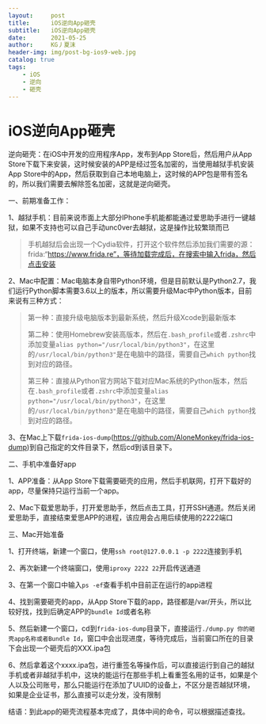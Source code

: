 ```yaml
---
layout:     post
title:      iOS逆向App砸壳
subtitle:   iOS逆向App砸壳
date:       2021-05-25
author:     KG丿夏沫
header-img: img/post-bg-ios9-web.jpg
catalog: true
tags:
    - iOS
    - 逆向
    - 砸壳
---
```



# iOS逆向App砸壳

逆向砸壳：在iOS中开发的应用程序App，发布到App Store后，然后用户从App Store下载下来安装，这时候安装的APP是经过签名加密的，当使用越狱手机安装App Store中的App，然后获取到自己本地电脑上，这时候的APP包是带有签名的，所以我们需要去解除签名加密，这就是逆向砸壳。

一、前期准备工作：

1、越狱手机：目前来说市面上大部分IPhone手机能都能通过爱思助手进行一键越狱，如果不支持也可以自己手动unc0ver去越狱，这是操作比较繁琐而已
>手机越狱后会出现一个Cydia软件，打开这个软件然后添加我们需要的源：frida:“https://www.frida.re”，等待加载完成后，在搜索中输入frida，然后点击安装

2、Mac中配置：Mac电脑本身自带Python环境，但是目前默认是Python2.7，我们运行Python脚本需要3.6以上的版本，所以需要升级Mac中Python版本，目前来说有三种方式：
>第一种：直接升级电脑版本到最新系统，然后升级Xcode到最新版本
>
>第二种：使用Homebrew安装高版本，然后在```.bash_profile```或者```.zshrc```中添加变量```alias python="/usr/local/bin/python3"```，在这里的```/usr/local/bin/python3"```是在电脑中的路径，需要自己```which python```找到对应的路径。
>
>第三种：直接从Python官方网站下载对应Mac系统的Python版本，然后在```.bash_profile```或者```.zshrc```中添加变量```alias python="/usr/local/bin/python3"```，在这里的```/usr/local/bin/python3"```是在电脑中的路径，需要自己```which python```找到对应的路径。

3、在Mac上下载```frida-ios-dump```(https://github.com/AloneMonkey/frida-ios-dump)到自己指定的文件目录下，然后cd到该目录下。

二、手机中准备好app

1、APP准备：从App Store下载需要砸壳的应用，然后手机联网，打开下载好的app，尽量保持只运行当前一个app。

2、Mac下载爱思助手，打开爱思助手，然后点击工具，打开SSH通道。然后关闭爱思助手，直接结束爱思APP的进程，该应用会占用后续使用的2222端口

三、Mac开始准备

1、打开终端，新建一个窗口，使用```ssh root@127.0.0.1 -p 2222```连接到手机

2、再次新建一个终端窗口，使用```iproxy 2222 22```开启传送通道

3、在第一个窗口中输入```ps -ef```查看手机中目前正在运行的app进程

4、找到需要砸壳的app，从App Store下载的app，路径都是/var/开头，所以比较好找，找到后确定APP的```bundle Id```或者名称

5、然后新建一个窗口，cd到```frida-ios-dump```目录下，直接运行```./dump.py 你的砸壳app名称或者Bundle Id```，窗口中会出现进度，等待完成后，当前窗口所在的目录下会出现一个砸壳后的XXX.ipa包

6、然后拿着这个xxxx.ipa包，进行重签名等操作后，可以直接运行到自己的越狱手机或者非越狱手机中，这块的能运行在那些手机上看重签名用的证书，如果是个人以及公司账号，那么只能运行在添加了UUID的设备上，不区分是否越狱环境，如果是企业证书，那么直接可以走分发，没有限制

结语：到此app的砸壳流程基本完成了，具体中间的命令，可以根据描述查找。